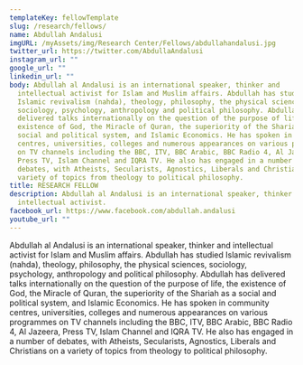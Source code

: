 ```yaml
---
templateKey: fellowTemplate
slug: /research/fellows/
name: Abdullah Andalusi
imgURL: /myAssets/img/Research Center/Fellows/abdullahandalusi.jpg
twitter_url: https://twitter.com/AbdullaAndalusi
instagram_url: ""
google_url: ""
linkedin_url: ""
body: Abdullah al Andalusi is an international speaker, thinker and
  intellectual activist for Islam and Muslim affairs. Abdullah has studied
  Islamic revivalism (nahda), theology, philosophy, the physical sciences,
  sociology, psychology, anthropology and political philosophy. Abdullah has
  delivered talks internationally on the question of the purpose of life, the
  existence of God, the Miracle of Quran, the superiority of the Shariah as a
  social and political system, and Islamic Economics. He has spoken in community
  centres, universities, colleges and numerous appearances on various programmes
  on TV channels including the BBC, ITV, BBC Arabic, BBC Radio 4, Al Jazeera,
  Press TV, Islam Channel and IQRA TV. He also has engaged in a number of
  debates, with Atheists, Secularists, Agnostics, Liberals and Christians on a
  variety of topics from theology to political philosophy.
title: RESEARCH FELLOW
description: Abdullah al Andalusi is an international speaker, thinker and
  intellectual activist.
facebook_url: https://www.facebook.com/abdullah.andalusi
youtube_url: ""
---
```

Abdullah al Andalusi is an international speaker, thinker and intellectual activist for Islam and Muslim affairs. Abdullah has studied Islamic revivalism (nahda), theology, philosophy, the physical sciences, sociology, psychology, anthropology and political philosophy. Abdullah has delivered talks internationally on the question of the purpose of life, the existence of God, the Miracle of Quran, the superiority of the Shariah as a social and political system, and Islamic Economics. He has spoken in community centres, universities, colleges and numerous appearances on various programmes on TV channels including the BBC, ITV, BBC Arabic, BBC Radio 4, Al Jazeera, Press TV, Islam Channel and IQRA TV. He also has engaged in a number of debates, with Atheists, Secularists, Agnostics, Liberals and Christians on a variety of topics from theology to political philosophy.